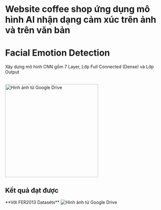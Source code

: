 # Website coffee shop ứng dụng mô hình AI nhận dạng cảm xúc trên ảnh và trên văn bản
<h1>Facial Emotion Detection</h1>
<p>Xây dựng mô hình CNN gồm 7 Layer, Lớp Full Connected (Dense) và Lớp Output </p>
</br>
<img src="https://drive.google.com/uc?export=view&id=1BPoUNED8oJBz--3nS0TW67mIppJIvYPl" 
     alt="Hình ảnh từ Google Drive" 
     width="300">
<h2>Kết quả đạt được</h2>
**Với FER2013 Dataséts**
<img src="https://drive.google.com/file/d/1hMLMenSc__l1lsZrru5BVMlo-HSg8Uky/view?usp=sharing" 
     alt="Hình ảnh từ Google Drive" 
     >

